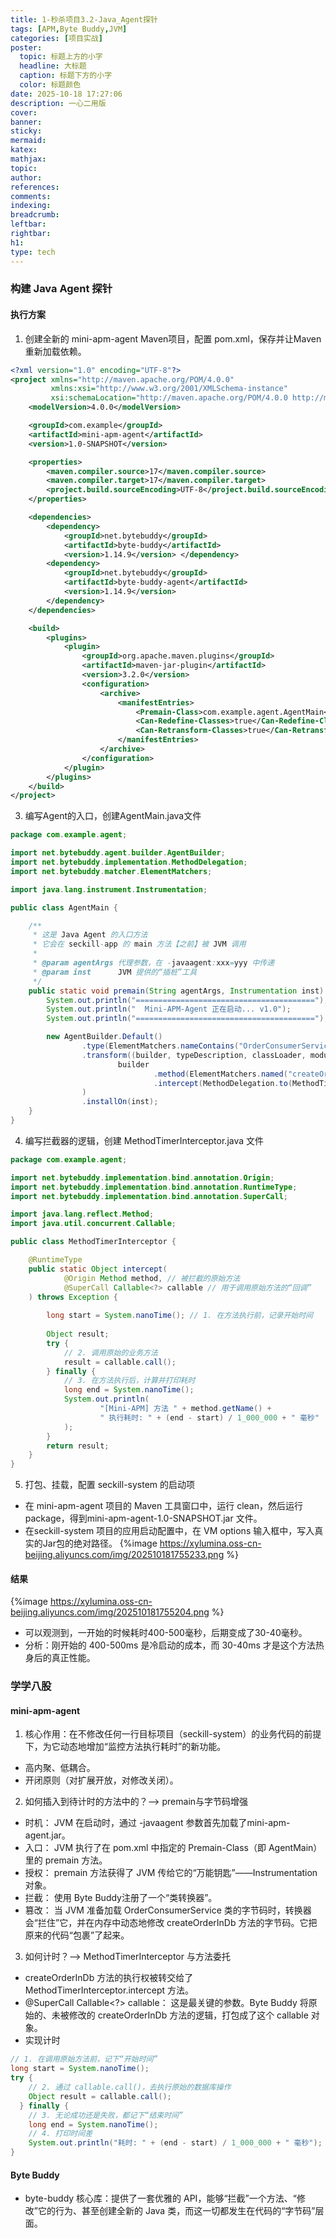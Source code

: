 ```yaml
---
title: 1-秒杀项目3.2-Java_Agent探针
tags: [APM,Byte Buddy,JVM]
categories: [项目实战]
poster:
  topic: 标题上方的小字
  headline: 大标题
  caption: 标题下方的小字
  color: 标题颜色
date: 2025-10-18 17:27:06
description: 一心二用版
cover:
banner:
sticky:
mermaid:
katex:
mathjax:
topic:
author:
references:
comments:
indexing:
breadcrumb:
leftbar:
rightbar:
h1:
type: tech
---
```


### 构建 Java Agent 探针
#### 执行方案
1. 创建全新的 mini-apm-agent Maven项目，配置 pom.xml，保存并让Maven重新加载依赖。
``` XML
<?xml version="1.0" encoding="UTF-8"?>
<project xmlns="http://maven.apache.org/POM/4.0.0"
         xmlns:xsi="http://www.w3.org/2001/XMLSchema-instance"
         xsi:schemaLocation="http://maven.apache.org/POM/4.0.0 http://maven.apache.org/xsd/maven-4.0.0.xsd">
    <modelVersion>4.0.0</modelVersion>

    <groupId>com.example</groupId>
    <artifactId>mini-apm-agent</artifactId>
    <version>1.0-SNAPSHOT</version>

    <properties>
        <maven.compiler.source>17</maven.compiler.source>
        <maven.compiler.target>17</maven.compiler.target>
        <project.build.sourceEncoding>UTF-8</project.build.sourceEncoding>
    </properties>

    <dependencies>
        <dependency>
            <groupId>net.bytebuddy</groupId>
            <artifactId>byte-buddy</artifactId>
            <version>1.14.9</version> </dependency>
        <dependency>
            <groupId>net.bytebuddy</groupId>
            <artifactId>byte-buddy-agent</artifactId>
            <version>1.14.9</version>
        </dependency>
    </dependencies>

    <build>
        <plugins>
            <plugin>
                <groupId>org.apache.maven.plugins</groupId>
                <artifactId>maven-jar-plugin</artifactId>
                <version>3.2.0</version>
                <configuration>
                    <archive>
                        <manifestEntries>
                            <Premain-Class>com.example.agent.AgentMain</Premain-Class>
                            <Can-Redefine-Classes>true</Can-Redefine-Classes>
                            <Can-Retransform-Classes>true</Can-Retransform-Classes>
                        </manifestEntries>
                    </archive>
                </configuration>
            </plugin>
        </plugins>
    </build>
</project>
```
3. 编写Agent的入口，创建AgentMain.java文件
``` Java
package com.example.agent;

import net.bytebuddy.agent.builder.AgentBuilder;
import net.bytebuddy.implementation.MethodDelegation;
import net.bytebuddy.matcher.ElementMatchers;

import java.lang.instrument.Instrumentation;

public class AgentMain {

    /**
     * 这是 Java Agent 的入口方法
     * 它会在 seckill-app 的 main 方法【之前】被 JVM 调用
     *
     * @param agentArgs 代理参数，在 -javaagent:xxx=yyy 中传递
     * @param inst      JVM 提供的“插桩”工具
     */
    public static void premain(String agentArgs, Instrumentation inst) {
        System.out.println("========================================");
        System.out.println("  Mini-APM-Agent 正在启动... v1.0");
        System.out.println("========================================");

        new AgentBuilder.Default()
                .type(ElementMatchers.nameContains("OrderConsumerService"))
                .transform((builder, typeDescription, classLoader, module, protectionDomain) -> // 【核心改动】增加了第5个参数 'protectionDomain'
                        builder
                                .method(ElementMatchers.named("createOrderInDb"))
                                .intercept(MethodDelegation.to(MethodTimerInterceptor.class))
                )
                .installOn(inst);
    }
}
```

4. 编写拦截器的逻辑，创建 MethodTimerInterceptor.java 文件
``` Java
package com.example.agent;

import net.bytebuddy.implementation.bind.annotation.Origin;
import net.bytebuddy.implementation.bind.annotation.RuntimeType;
import net.bytebuddy.implementation.bind.annotation.SuperCall;

import java.lang.reflect.Method;
import java.util.concurrent.Callable;

public class MethodTimerInterceptor {

    @RuntimeType
    public static Object intercept(
            @Origin Method method, // 被拦截的原始方法
            @SuperCall Callable<?> callable // 用于调用原始方法的“回调”
    ) throws Exception {
        
        long start = System.nanoTime(); // 1. 在方法执行前，记录开始时间
        
        Object result;
        try {
            // 2. 调用原始的业务方法
            result = callable.call();
        } finally {
            // 3. 在方法执行后，计算并打印耗时
            long end = System.nanoTime();
            System.out.println(
                    "[Mini-APM] 方法 " + method.getName() + 
                    " 执行耗时: " + (end - start) / 1_000_000 + " 毫秒"
            );
        }
        return result;
    }
}
```
5. 打包、挂载，配置 seckill-system 的启动项
- 在 mini-apm-agent 项目的 Maven 工具窗口中，运行 clean，然后运行 package，得到mini-apm-agent-1.0-SNAPSHOT.jar 文件。
- 在seckill-system 项目的应用启动配置中，在 VM options 输入框中，写入真实的Jar包的绝对路径。
{%image https://xylumina.oss-cn-beijing.aliyuncs.com/img/202510181755233.png %}
#### 结果
{%image https://xylumina.oss-cn-beijing.aliyuncs.com/img/202510181755204.png %}
- 可以观测到，一开始的时候耗时400-500毫秒，后期变成了30-40毫秒。
- 分析：刚开始的 400-500ms 是冷启动的成本，而 30-40ms 才是这个方法热身后的真正性能。
### 学学八股
#### mini-apm-agent
1. 核心作用：在不修改任何一行目标项目（seckill-system）的业务代码的前提下，为它动态地增加“监控方法执行耗时”的新功能。
  - 高内聚、低耦合。
  - 开闭原则（对扩展开放，对修改关闭）。
2. 如何插入到待计时的方法中的？--> premain与字节码增强
  - 时机： JVM 在启动时，通过 -javaagent 参数首先加载了mini-apm-agent.jar。
  - 入口： JVM 执行了在 pom.xml 中指定的 Premain-Class（即 AgentMain）里的 premain 方法。
  - 授权： premain 方法获得了 JVM 传给它的“万能钥匙”——Instrumentation 对象。
  - 拦截： 使用 Byte Buddy注册了一个“类转换器”。
  - 篡改： 当 JVM 准备加载 OrderConsumerService 类的字节码时，转换器会“拦住”它，并在内存中动态地修改 createOrderInDb 方法的字节码。它把原来的代码“包裹”了起来。
3. 如何计时？--> MethodTimerInterceptor 与方法委托
  - createOrderInDb 方法的执行权被转交给了 MethodTimerInterceptor.intercept 方法。
  - @SuperCall Callable<?> callable： 这是最关键的参数。Byte Buddy 将原始的、未被修改的 createOrderInDb 方法的逻辑，打包成了这个 callable 对象。
  - 实现计时
  ``` Java
  // 1. 在调用原始方法前，记下“开始时间”
  long start = System.nanoTime(); 
  try {
      // 2. 通过 callable.call()，去执行原始的数据库操作
      Object result = callable.call(); 
    } finally {
      // 3. 无论成功还是失败，都记下“结束时间”
      long end = System.nanoTime();
      // 4. 打印时间差
      System.out.println("耗时: " + (end - start) / 1_000_000 + " 毫秒");
  }
  ```
#### Byte Buddy
- byte-buddy 核心库：提供了一套优雅的 API，能够“拦截”一个方法、“修改”它的行为、甚至创建全新的 Java 类，而这一切都发生在代码的“字节码”层面。